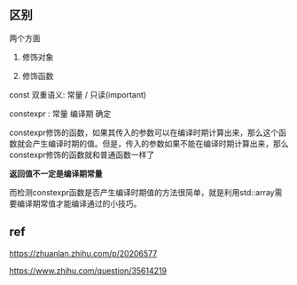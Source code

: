 ## 区别

两个方面

1. 修饰对象

2. 修饰函数

const 双重语义: 常量 / 只读(important)

constexpr : 常量 编译期 确定 

constexpr修饰的函数，如果其传入的参数可以在编译时期计算出来，那么这个函数就会产生编译时期的值。但是，传入的参数如果不能在编译时期计算出来，那么constexpr修饰的函数就和普通函数一样了

**返回值不一定是编译期常量**

而检测constexpr函数是否产生编译时期值的方法很简单，就是利用std::array需要编译期常值才能编译通过的小技巧。


## ref

https://zhuanlan.zhihu.com/p/20206577

https://www.zhihu.com/question/35614219


